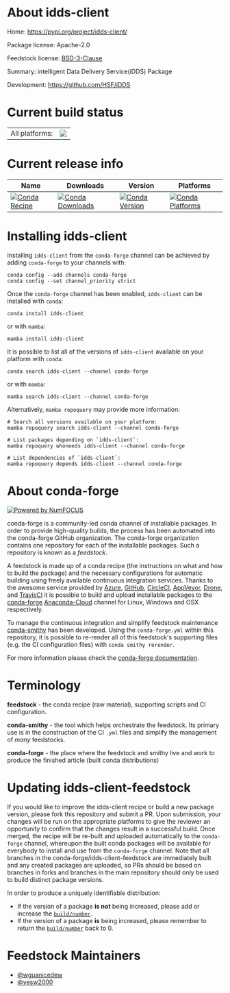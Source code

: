 About idds-client
=================

Home: https://pypi.org/project/idds-client/

Package license: Apache-2.0

Feedstock license: [BSD-3-Clause](https://github.com/conda-forge/idds-client-feedstock/blob/main/LICENSE.txt)

Summary: intelligent Data Delivery Service(iDDS) Package

Development: https://github.com/HSF/iDDS

Current build status
====================


<table><tr><td>All platforms:</td>
    <td>
      <a href="https://dev.azure.com/conda-forge/feedstock-builds/_build/latest?definitionId=13449&branchName=main">
        <img src="https://dev.azure.com/conda-forge/feedstock-builds/_apis/build/status/idds-client-feedstock?branchName=main">
      </a>
    </td>
  </tr>
</table>

Current release info
====================

| Name | Downloads | Version | Platforms |
| --- | --- | --- | --- |
| [![Conda Recipe](https://img.shields.io/badge/recipe-idds--client-green.svg)](https://anaconda.org/conda-forge/idds-client) | [![Conda Downloads](https://img.shields.io/conda/dn/conda-forge/idds-client.svg)](https://anaconda.org/conda-forge/idds-client) | [![Conda Version](https://img.shields.io/conda/vn/conda-forge/idds-client.svg)](https://anaconda.org/conda-forge/idds-client) | [![Conda Platforms](https://img.shields.io/conda/pn/conda-forge/idds-client.svg)](https://anaconda.org/conda-forge/idds-client) |

Installing idds-client
======================

Installing `idds-client` from the `conda-forge` channel can be achieved by adding `conda-forge` to your channels with:

```
conda config --add channels conda-forge
conda config --set channel_priority strict
```

Once the `conda-forge` channel has been enabled, `idds-client` can be installed with `conda`:

```
conda install idds-client
```

or with `mamba`:

```
mamba install idds-client
```

It is possible to list all of the versions of `idds-client` available on your platform with `conda`:

```
conda search idds-client --channel conda-forge
```

or with `mamba`:

```
mamba search idds-client --channel conda-forge
```

Alternatively, `mamba repoquery` may provide more information:

```
# Search all versions available on your platform:
mamba repoquery search idds-client --channel conda-forge

# List packages depending on `idds-client`:
mamba repoquery whoneeds idds-client --channel conda-forge

# List dependencies of `idds-client`:
mamba repoquery depends idds-client --channel conda-forge
```


About conda-forge
=================

[![Powered by
NumFOCUS](https://img.shields.io/badge/powered%20by-NumFOCUS-orange.svg?style=flat&colorA=E1523D&colorB=007D8A)](https://numfocus.org)

conda-forge is a community-led conda channel of installable packages.
In order to provide high-quality builds, the process has been automated into the
conda-forge GitHub organization. The conda-forge organization contains one repository
for each of the installable packages. Such a repository is known as a *feedstock*.

A feedstock is made up of a conda recipe (the instructions on what and how to build
the package) and the necessary configurations for automatic building using freely
available continuous integration services. Thanks to the awesome service provided by
[Azure](https://azure.microsoft.com/en-us/services/devops/), [GitHub](https://github.com/),
[CircleCI](https://circleci.com/), [AppVeyor](https://www.appveyor.com/),
[Drone](https://cloud.drone.io/welcome), and [TravisCI](https://travis-ci.com/)
it is possible to build and upload installable packages to the
[conda-forge](https://anaconda.org/conda-forge) [Anaconda-Cloud](https://anaconda.org/)
channel for Linux, Windows and OSX respectively.

To manage the continuous integration and simplify feedstock maintenance
[conda-smithy](https://github.com/conda-forge/conda-smithy) has been developed.
Using the ``conda-forge.yml`` within this repository, it is possible to re-render all of
this feedstock's supporting files (e.g. the CI configuration files) with ``conda smithy rerender``.

For more information please check the [conda-forge documentation](https://conda-forge.org/docs/).

Terminology
===========

**feedstock** - the conda recipe (raw material), supporting scripts and CI configuration.

**conda-smithy** - the tool which helps orchestrate the feedstock.
                   Its primary use is in the construction of the CI ``.yml`` files
                   and simplify the management of *many* feedstocks.

**conda-forge** - the place where the feedstock and smithy live and work to
                  produce the finished article (built conda distributions)


Updating idds-client-feedstock
==============================

If you would like to improve the idds-client recipe or build a new
package version, please fork this repository and submit a PR. Upon submission,
your changes will be run on the appropriate platforms to give the reviewer an
opportunity to confirm that the changes result in a successful build. Once
merged, the recipe will be re-built and uploaded automatically to the
`conda-forge` channel, whereupon the built conda packages will be available for
everybody to install and use from the `conda-forge` channel.
Note that all branches in the conda-forge/idds-client-feedstock are
immediately built and any created packages are uploaded, so PRs should be based
on branches in forks and branches in the main repository should only be used to
build distinct package versions.

In order to produce a uniquely identifiable distribution:
 * If the version of a package **is not** being increased, please add or increase
   the [``build/number``](https://docs.conda.io/projects/conda-build/en/latest/resources/define-metadata.html#build-number-and-string).
 * If the version of a package **is** being increased, please remember to return
   the [``build/number``](https://docs.conda.io/projects/conda-build/en/latest/resources/define-metadata.html#build-number-and-string)
   back to 0.

Feedstock Maintainers
=====================

* [@wguanicedew](https://github.com/wguanicedew/)
* [@yesw2000](https://github.com/yesw2000/)

